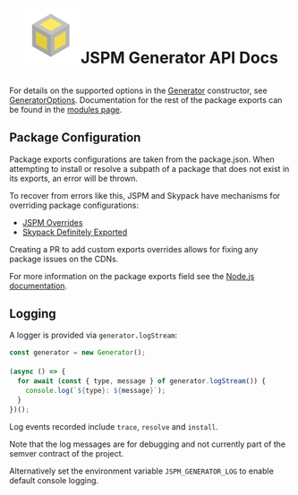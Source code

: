 <div align="center">
  <img style="display: inline-block; width: 100px; height: 100pz" src="./media/logo.png"/>
  <h1 style="display: inline-block">JSPM Generator API Docs</h1>
</div>

For details on the supported options in the [Generator](./classes/Generator.md) constructor, see [GeneratorOptions](./interfaces/GeneratorOptions.md). Documentation for the rest of the package exports can be found in the [modules page](./modules.md).

## Package Configuration

Package exports configurations are taken from the package.json. When attempting to install or resolve a subpath of a package
that does not exist in its exports, an error will be thrown.

To recover from errors like this, JSPM and Skypack have mechanisms for overriding package configurations:

* [JSPM Overrides](https://github.com/jspm/overrides)
* [Skypack Definitely Exported](https://github.com/snowpackjs/DefinitelyExported)

Creating a PR to add custom exports overrides allows for fixing any package issues on the CDNs.

For more information on the package exports field see the [Node.js documentation](https://nodejs.org/dist/latest-v16.x/docs/api/packages.html#packages_package_entry_points).

## Logging

A logger is provided via `generator.logStream`:

```js
const generator = new Generator();

(async () => {
  for await (const { type, message } of generator.logStream()) {
    console.log(`${type}: ${message}`);
  }
})();
```

Log events recorded include `trace`, `resolve` and `install`.

Note that the log messages are for debugging and not currently part of the semver contract of the project.

Alternatively set the environment variable `JSPM_GENERATOR_LOG` to enable default console logging.
